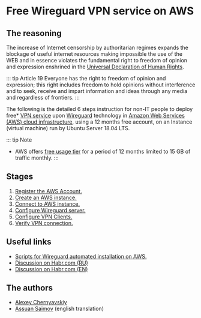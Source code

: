# Free Wireguard VPN service on AWS

## The reasoning

The increase of Internet censorship by authoritarian regimes expands the blockage of useful internet resources making impossible the use of the WEB and in essence violates the fundamental right to freedom of opinion and expression enshrined in the [Universal Declaration of Human Rights](https://www.un.org/ru/documents/decl_conv/declarations/declhr.shtml).

::: tip Article 19
Everyone has the right to freedom of opinion and expression; this right includes freedom to hold opinions without interference and to seek, receive and impart information and ideas through any media and regardless of frontiers.
:::

The following is the detailed 6 steps instruction for non-IT people to deploy free* [VPN service](https://ru.bmstu.wiki/VPN_(Virtual_Private_Network)) upon [Wireguard](https://www.wireguard.com/) technology in [Amazon Web Services (AWS) cloud infrastructure](https://aws.amazon.com/ru/), using a 12 months free account, on an Instance (virtual machine) run by Ubuntu Server 18.04 LTS. 

::: tip Note
* AWS offers [free usage tier](https://aws.amazon.com/ru/free/faqs/) for a period of 12 months limited to 15 GB of traffic monthly.
:::

## Stages
1. [Register the AWS Account.](aws-account-registration)
2. [Create an AWS instance.](create-aws-instance)
3. [Connect to AWS instance.](connection-to-instance)
4. [Configure Wireguard server.](configure-wireguard)
5. [Configure VPN Clients.](configure-vpn-clients)
6. [Verify VPN connection.](check-the-installation-of-vpn)

## Useful links
* [Scripts for Wireguard automated installation on AWS.](https://github.com/isystem-io/wireguard-aws)
* [Discussion on Habr.com (RU)](https://habr.com/ru/post/448528/#comments)
* [Discussion on Habr.com (EN)]()

## The authors
* [Alexey Chernyavskiy](https://github.com/alexey-chernyavskiy)
* [Assuan Saimov](https://t.me/saimov) (english translation)